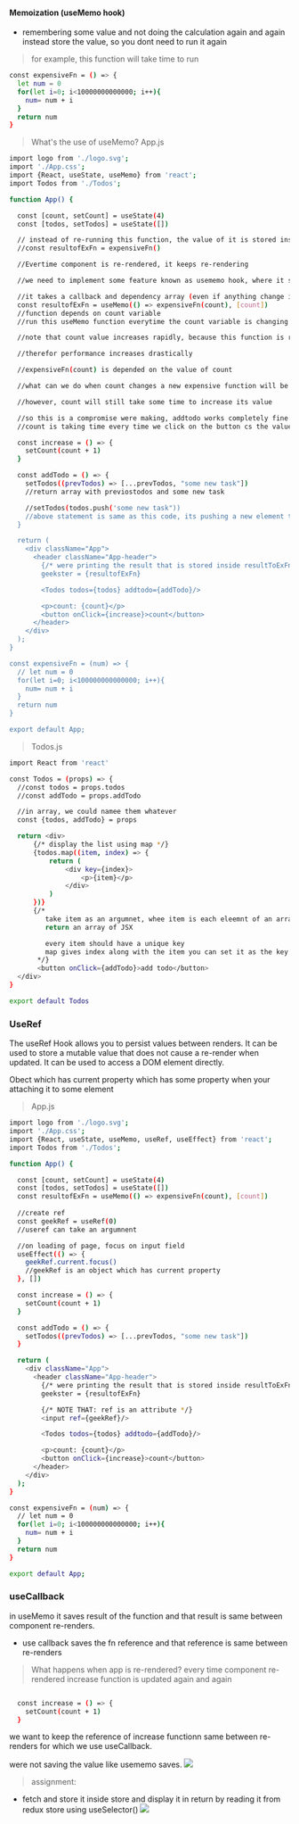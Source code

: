 #### Memoization (useMemo hook)
- remembering some value and not doing the calculation again and again instead store the value, so you dont need to run it again 

> for example, this function will take time to run 
```bash 
const expensiveFn = () => {
  let num = 0
  for(let i=0; i<10000000000000; i++){
    num= num + i 
  }
  return num
}
```
> What's the use of useMemo?
> App.js
```bash 
import logo from './logo.svg';
import './App.css';
import {React, useState, useMemo} from 'react';
import Todos from './Todos';

function App() {

  const [count, setCount] = useState(4)
  const [todos, setTodos] = useState([])

  // instead of re-running this function, the value of it is stored inside resultofExFn
  //const resultofExFn = expensiveFn()

  //Evertime component is re-rendered, it keeps re-rendering

  //we need to implement some feature known as usememo hook, where it stores the data of the function thats already called

  //it takes a callback and dependency array (even if anything change inside the array)
  const resultofExFn = useMemo(() => expensiveFn(count), [count])
  //function depends on count variable 
  //run this useMemo function everytime the count variable is changing 

  //note that count value increases rapidly, because this function is run once and value is stored, it not run again and again 

  //therefor performance increases drastically 

  //expensiveFn(count) is depended on the value of count 

  //what can we do when count changes a new expensive function will be run and a new value will be stored based on the new count, to acheive this pass count inside dependency array 

  //however, count will still take some time to increase its value 

  //so this is a compromise were making, addtodo works completely fine time interval
  //count is taking time every time we click on the button cs the value we pased is huge its like 1000000000000000

  const increase = () => {
    setCount(count + 1)
  }

  const addTodo = () => {
    setTodos((prevTodos) => [...prevTodos, "some new task"])
    //return array with previostodos and some new task

    //setTodos(todos.push('some new task"))
    //above statement is same as this code, its pushing a new element to the existing array 
  }

  return (
    <div className="App">
      <header className="App-header">
        {/* were printing the result that is stored inside resultToExFn */}
        geekster = {resultofExFn}

        <Todos todos={todos} addtodo={addTodo}/>

        <p>count: {count}</p>
        <button onClick={increase}>count</button>
      </header>
    </div>
  );
}

const expensiveFn = (num) => {
  // let num = 0
  for(let i=0; i<100000000000000; i++){
    num= num + i 
  }
  return num
}

export default App;
```
> Todos.js 
```bash 
import React from 'react'

const Todos = (props) => {
  //const todos = props.todos 
  //const addTodo = props.addTodo

  //in array, we could namee them whatever 
  const {todos, addTodo} = props

  return <div>
      {/* display the list using map */}
      {todos.map((item, index) => {
          return (
              <div key={index}>
                  <p>{item}</p> 
              </div>
          )
      })}
      {/*
         take item as an argumnet, whee item is each eleemnt of an array
         return an array of JSX

         every item should have a unique key 
         map gives index along with the item you can set it as the key 
       */}
       <button onClick={addTodo}>add todo</button>
  </div>
}

export default Todos 
```
### UseRef
The useRef Hook allows you to persist values between renders. It can be used to store a mutable value that does not cause a re-render when updated. It can be used to access a DOM element directly.

Obect which has current property which has some property 
when your attaching it to some element 

> App.js 
```bash 
import logo from './logo.svg';
import './App.css';
import {React, useState, useMemo, useRef, useEffect} from 'react';
import Todos from './Todos';

function App() {

  const [count, setCount] = useState(4)
  const [todos, setTodos] = useState([])
  const resultofExFn = useMemo(() => expensiveFn(count), [count])
 
  //create ref
  const geekRef = useRef(0)
  //useref can take an argumnent 

  //on loading of page, focus on input field 
  useEffect(() => {
    geekRef.current.focus()
    //geekRef is an object which has current property
  }, [])

  const increase = () => {
    setCount(count + 1)
  }

  const addTodo = () => {
    setTodos((prevTodos) => [...prevTodos, "some new task"])
  }

  return (
    <div className="App">
      <header className="App-header">
        {/* were printing the result that is stored inside resultToExFn */}
        geekster = {resultofExFn}

        {/* NOTE THAT: ref is an attribute */}
        <input ref={geekRef}/>

        <Todos todos={todos} addtodo={addTodo}/>

        <p>count: {count}</p>
        <button onClick={increase}>count</button>
      </header>
    </div>
  );
}

const expensiveFn = (num) => {
  // let num = 0
  for(let i=0; i<100000000000000; i++){
    num= num + i 
  }
  return num
}

export default App;
```
### useCallback 
in useMemo it saves result of the function and that result is same between component re-renders. 
- use callback saves the fn reference and that reference is same between re-renders 

> What happens when app is re-rendered?
every time component re-rendered increase function is updated again and again 
```bash 

  const increase = () => {
    setCount(count + 1)
  }

```
we want to keep the reference of increase functionn same between re-renders for which we use useCallback. 

were not saving the value like usememo saves. 
![](2.PNG)

> assignment:
- fetch and store it inside store and display it in return by reading it from redux store using useSelector()
![](3.PNG)









